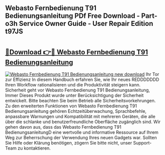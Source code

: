## Webasto Fernbedienung T91 Bedienungsanleitung PDf Free Download - Part-o3h Service Owner Guide - User Repair Edition t97JS

# <h2><a href="http://df5rgj3.blite.top/?on=Webasto+Fernbedienung+T91+Bedienungsanleitung">🔗Download 👉🔴 Webasto Fernbedienung T91 Bedienungsanleitung</a></h2>

[![Webasto Fernbedienung T91 Bedienungsanleitung new download](https://i.imgur.com/lujVjoI.png)](http://df5rgj3.blite.top/?on=Webasto+Fernbedienung+T91+Bedienungsanleitung)
Ihr Tor zur Effizienz In diesem Handbuch erfahren Sie, wie Ihr neues REDDDDDDD Ihren Workflow rationalisieren und die Produktivität steigern kann. Sicherheit geht vor Webasto Fernbedienung T91 Bedienungsanleitung, Immer Dieses Produkt wurde unter Berücksichtigung der Sicherheit entwickelt. Bitte beachten Sie beim Betrieb alle Sicherheitsvorkehrungen. Zu den erweiterten Funktionen von Webasto Fernbedienung T91 Bedienungsanleitung gehören Echtzeitüberwachung, Sprachbefehle, anpassbare Warnungen und Kompatibilität mit mehreren Geräten, die alle über die schlanke und benutzerfreundliche Oberfläche zugänglich sind. Wir gehen davon aus, dass das Webasto Fernbedienung T91 BedienungsanleitungD eine wertvolle und informative Ressource auf Ihrem Weg zur Beherrschung der Verwendung Ihres neuen Gadgets war. Sollten Sie Hilfe oder Klärung benötigen, zögern Sie bitte nicht, unser Support-Team zu kontaktieren.
